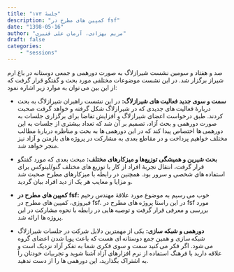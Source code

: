 ```yaml
---
title: "جلسهٔ ۱۷۳"
description: "کمپین های مطرح در fsf"
date: "1398-05-16"
author: "مریم بهزادی، آرمان علی قنبری"
draft: false
categories:
    - "sessions"
---
```

صد و هفتاد و سومین نشست شیرازلاگ به صورت دورهمی و جمعی دوستانه در باغ ارم شیراز برگزار شد. در این نشست موضوعات مختلفی مورد بحث و گفتگو قرار گرفت که از این بین می توان به موارد زیر اشاره نمود:

* **سمت و سوی جدید فعالیت های شیرازلاگ:**
در این نشست راهبران شیرازلاگ به بحث دربارهٔ فعالیت های جدیدی که در شیرازلاگ شکل گرفته و خواهد گرفت صحبت کردند. طبق درخواست اعضای شیرازلاگ و افزایش تقاضا برای برگزاری جلسات به صورت دورهمی و بحث آزاد، تصمیم بر آن شد که تعداد بیشتری از جلسات به این دورهمی ها اختصاص پیدا کند که در این دورهمی ها به بحث و مناظره دربارهٔ مطالب مختلف خواهیم پرداخت و در مقاطع بعدی به مشارکت در پروژه های بازمتن و آزاد نیز منجر خواهد شد.

* **بحث شیرین و همیشگی توزیع‌ها و میزکارهای مختلف:**
مبحث بعدی که مورد گفتگو قرار گرفت، انتقال تجربهٔ افراد از کار با توزیع های مختلف گنو/لینوکس برای استفاده های شخصی و سرور بود. همچنین در رابطه با میزکارهای مطرح صحبت شد و مزایا و معایب هر یک از دید افراد بیان گردید.

* **کمپین های مطرح در fsf:**
خوب می رسیم به موضوع مورد علاقهٔ مهندس رحیم فیروزی، کمپین های مطرح در fsf. در این راستا پروژه های مطرح در fsf مورد بررسی و معرفی قرار گرفت و توصیه هایی در رابطه با نحوه مشارکت در این پروژه ها ارائه شد.

* **دورهمی و شبکه سازی:**
یکی از مهمترین دلایل شرکت در جلسات شیرازلاگ شبکه سازی و همین جمع دوستانه ای هست که باعث پویا شدن اعضای گروه می شود. اگر فکر می کنید سمت و سوی فکری شما به تفکر آزاد نزدیک است و علاقه دارید با فرهنگ استفاده از نرم افزارهای آزاد آشنا شوید و تجربیات خودتان را به اشتراک بگذارید، این دورهمی ها را از دست ندهید.
